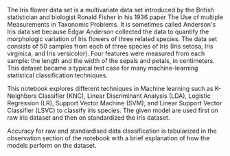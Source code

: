 The Iris flower data set is a multivariate data set introduced by the British statistician and biologist Ronald Fisher in his 1936 paper The Use of multiple Measurements in Taxonomic Problems. It is sometimes called Anderson's Iris data set because Edgar Anderson collected the data to quantify the morphologic variation of Iris flowers of three related species. The data set consists of 50 samples from each of three species of Iris (Iris setosa, Iris virginica, and Iris versicolor). Four features were measured from each sample: the length and the width of the sepals and petals, in centimeters.
This dataset became a typical test case for many machine-learning statistical classification techniques.

This notebook explores different techniques in Machine learning such as K-Neighbors Classifier (KNC), Linear Discriminant Analysis (LDA), Logistic Regression (LR), Support Vector Machine (SVM), and Linear Support Vector Classifier (LSVC) to classify iris species. The given model are used first on raw iris dataset and then on standardized the iris dataset.

Accuracy for raw and standardised data classification is tabularized in the observation section of the notebook with a brief explanation of how the models perform on the dataset.
